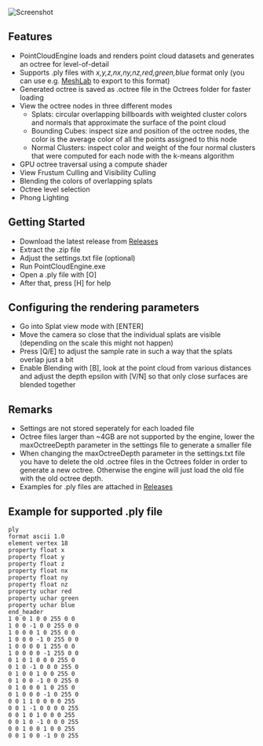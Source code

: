 ![Screenshot](https://lh4.googleusercontent.com/jqYd12Qn7Tz3pUkvr52mYfEJj0sThHIGqy_Sa1n6Lng_J7GcqW2EUZrqeht6lbBU4a8t9qS-FskpX12QTdlh=w1365-h937-rw)

## Features
- PointCloudEngine loads and renders point cloud datasets and generates an octree for level-of-detail
- Supports .ply files with _x,y,z,nx,ny,nz,red,green,blue_ format only (you can use e.g. [MeshLab](http://www.meshlab.net/) to export to this format)
- Generated octree is saved as .octree file in the Octrees folder for faster loading
- View the octree nodes in three different modes
  - Splats: circular overlapping billboards with weighted cluster colors and normals that approximate the surface of the point cloud
  - Bounding Cubes: inspect size and position of the octree nodes, the color is the average color of all the points assigned to this node
  - Normal Clusters: inspect color and weight of the four normal clusters that were computed for each node with the k-means algorithm
- GPU octree traversal using a compute shader
- View Frustum Culling and Visibility Culling
- Blending the colors of overlapping splats
- Octree level selection
- Phong Lighting

## Getting Started
- Download the latest release from [Releases](https://github.com/momower1/PointCloudEngine/releases)
- Extract the .zip file
- Adjust the settings.txt file (optional)
- Run PointCloudEngine.exe
- Open a .ply file with [O]
- After that, press [H] for help

## Configuring the rendering parameters
- Go into Splat view mode with [ENTER]
- Move the camera so close that the individual splats are visible (depending on the scale this might not happen)
- Press [Q/E] to adjust the sample rate in such a way that the splats overlap just a bit
- Enable Blending with [B], look at the point cloud from various distances and adjust the depth epsilon with [V/N] so that only close surfaces are blended together

## Remarks
- Settings are not stored seperately for each loaded file
- Octree files larger than ~4GB are not supported by the engine, lower the maxOctreeDepth parameter in the settings file to generate a smaller file
- When changing the maxOctreeDepth parameter in the settings.txt file you have to delete the old .octree files in the Octrees folder in order to generate a new octree. Otherwise the engine will just load the old file with the old octree depth.
- Examples for .ply files are attached in [Releases](https://github.com/momower1/PointCloudEngine/releases)

## Example for supported .ply file
```
ply
format ascii 1.0
element vertex 18
property float x
property float y
property float z
property float nx
property float ny
property float nz
property uchar red
property uchar green
property uchar blue
end_header
1 0 0 1 0 0 255 0 0
1 0 0 -1 0 0 255 0 0
1 0 0 0 1 0 255 0 0
1 0 0 0 -1 0 255 0 0
1 0 0 0 0 1 255 0 0
1 0 0 0 0 -1 255 0 0
0 1 0 1 0 0 0 255 0
0 1 0 -1 0 0 0 255 0
0 1 0 0 1 0 0 255 0
0 1 0 0 -1 0 0 255 0
0 1 0 0 0 1 0 255 0
0 1 0 0 0 -1 0 255 0
0 0 1 1 0 0 0 0 255
0 0 1 -1 0 0 0 0 255
0 0 1 0 1 0 0 0 255
0 0 1 0 -1 0 0 0 255
0 0 1 0 0 1 0 0 255
0 0 1 0 0 -1 0 0 255
```
